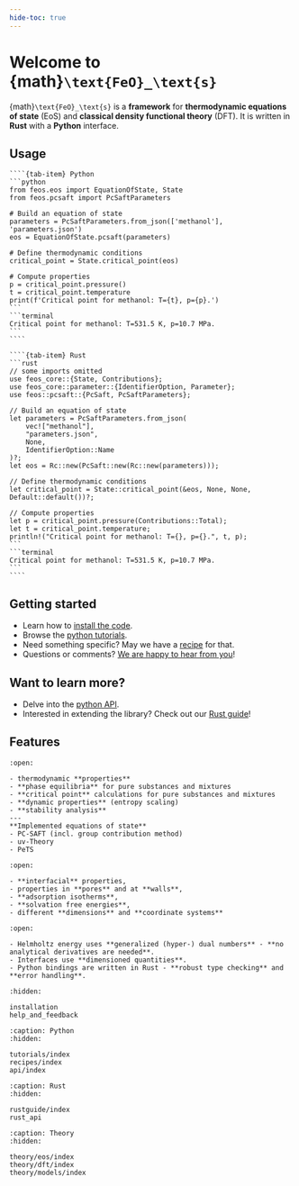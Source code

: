 ```yaml
---
hide-toc: true
---
```


# Welcome to {math}`\text{FeO}_\text{s}`

{math}`\text{FeO}_\text{s}` is a **framework** for **thermodynamic equations of state** (EoS) and **classical density functional theory** (DFT).
It is written in **Rust** with a **Python** interface.

## Usage

`````{tab-set}
````{tab-item} Python
```python
from feos.eos import EquationOfState, State
from feos.pcsaft import PcSaftParameters

# Build an equation of state
parameters = PcSaftParameters.from_json(['methanol'], 'parameters.json')
eos = EquationOfState.pcsaft(parameters)

# Define thermodynamic conditions
critical_point = State.critical_point(eos)

# Compute properties
p = critical_point.pressure()
t = critical_point.temperature
print(f'Critical point for methanol: T={t}, p={p}.')
```
```terminal
Critical point for methanol: T=531.5 K, p=10.7 MPa.
```
````

````{tab-item} Rust
```rust
// some imports omitted
use feos_core::{State, Contributions};
use feos_core::parameter::{IdentifierOption, Parameter};
use feos::pcsaft::{PcSaft, PcSaftParameters};

// Build an equation of state
let parameters = PcSaftParameters.from_json(
    vec!["methanol"], 
    "parameters.json",
    None,
    IdentifierOption::Name
)?;
let eos = Rc::new(PcSaft::new(Rc::new(parameters)));

// Define thermodynamic conditions
let critical_point = State::critical_point(&eos, None, None, Default::default())?;

// Compute properties
let p = critical_point.pressure(Contributions::Total);
let t = critical_point.temperature;
println!("Critical point for methanol: T={}, p={}.", t, p);
```
```terminal
Critical point for methanol: T=531.5 K, p=10.7 MPa.
```
````
`````

## Getting started

- Learn how to [install the code](installation).
- Browse the [python tutorials](tutorials/index).
- Need something specific? May we have a [recipe](recipes/index) for that.
- Questions or comments? [We are happy to hear from you](help_and_feedback)!

## Want to learn more?
- Delve into the [python API](api/index).
- Interested in extending the library? Check out our [Rust guide](rustguide/index)!

## Features

```{dropdown} Equations of State
:open:

- thermodynamic **properties**
- **phase equilibria** for pure substances and mixtures
- **critical point** calculations for pure substances and mixtures
- **dynamic properties** (entropy scaling)
- **stability analysis**
---
**Implemented equations of state**
- PC-SAFT (incl. group contribution method)
- uv-Theory
- PeTS
```

```{dropdown} Density Functional Theory
:open:

- **interfacial** properties,
- properties in **pores** and at **walls**,
- **adsorption isotherms**,
- **solvation free energies**,
- different **dimensions** and **coordinate systems**
```

```{dropdown} Extensibility / Usability
:open:

- Helmholtz energy uses **generalized (hyper-) dual numbers** - **no analytical derivatives are needed**.
- Interfaces use **dimensioned quantities**.
- Python bindings are written in Rust - **robust type checking** and **error handling**.
```

```{toctree}
:hidden:

installation
help_and_feedback
```


```{toctree}
:caption: Python
:hidden:

tutorials/index
recipes/index
api/index
```

```{toctree}
:caption: Rust
:hidden:

rustguide/index
rust_api
```

```{toctree}
:caption: Theory
:hidden:

theory/eos/index
theory/dft/index
theory/models/index
```